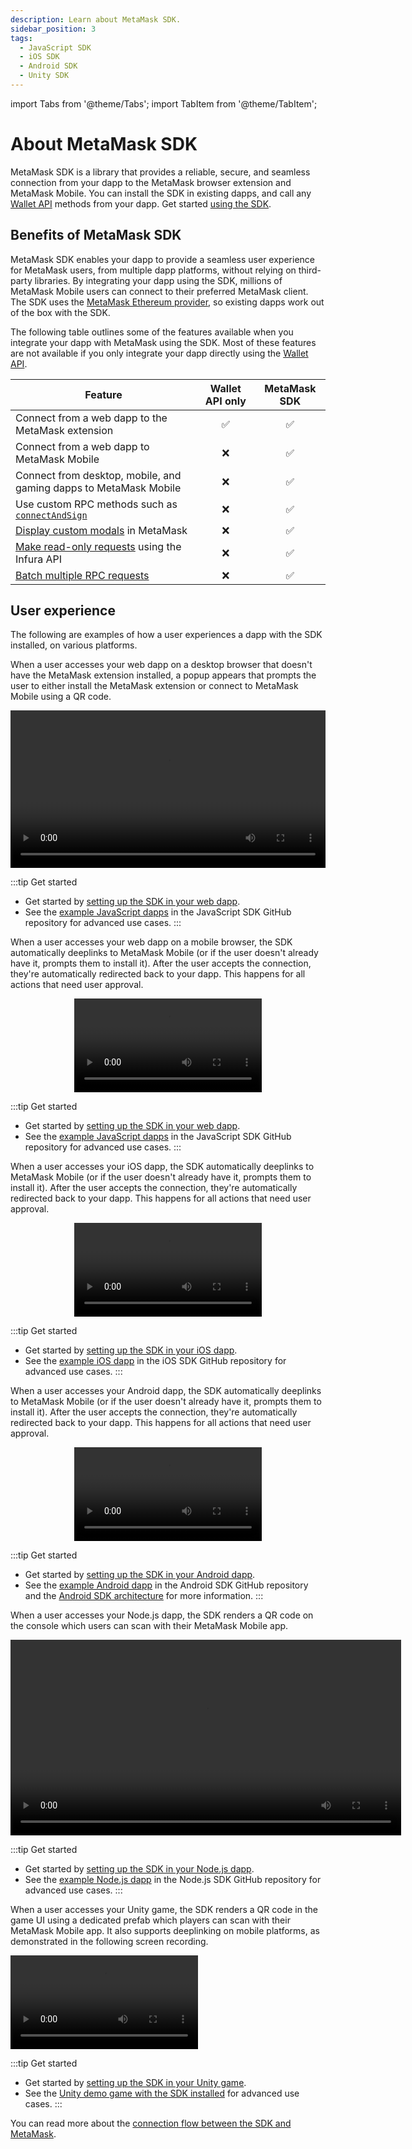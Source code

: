 ```yaml
---
description: Learn about MetaMask SDK.
sidebar_position: 3
tags:
  - JavaScript SDK
  - iOS SDK
  - Android SDK
  - Unity SDK
---
```


import Tabs from '@theme/Tabs';
import TabItem from '@theme/TabItem';

# About MetaMask SDK

MetaMask SDK is a library that provides a reliable, secure, and seamless connection from your dapp
to the MetaMask browser extension and MetaMask Mobile.
You can install the SDK in existing dapps, and call any [Wallet API](../wallet-api.md) methods from
your dapp.
Get started [using the SDK](../../how-to/use-sdk/index.md).

## Benefits of MetaMask SDK

MetaMask SDK enables your dapp to provide a seamless user experience for MetaMask users, from
multiple dapp platforms, without relying on third-party libraries.
By integrating your dapp using the SDK, millions of MetaMask Mobile users can connect to their
preferred MetaMask client.
The SDK uses the [MetaMask Ethereum provider](../wallet-api.md#ethereum-provider-api), so existing
dapps work out of the box with the SDK.

The following table outlines some of the features available when you integrate your dapp with
MetaMask using the SDK.
Most of these features are not available if you only integrate your dapp directly using the
[Wallet API](../wallet-api.md).

| Feature                                                                                       | Wallet API only | MetaMask SDK |
|-----------------------------------------------------------------------------------------------|:---------------:|:------------:|
| Connect from a web dapp to the MetaMask extension                                             |        ✅        |      ✅       |
| Connect from a web dapp to MetaMask Mobile                                                    |        ❌        |      ✅       |
| Connect from desktop, mobile, and gaming dapps to MetaMask Mobile                             |        ❌        |      ✅       |
| Use custom RPC methods such as [`connectAndSign`](../../how-to/use-sdk/javascript/connect-and-sign.md) |        ❌        |      ✅       |
| [Display custom modals](../../how-to/use-sdk/javascript/display-custom-modals.md) in MetaMask                    |        ❌        |      ✅       |
| [Make read-only requests](../../how-to/use-sdk/javascript/make-read-only-requests.md) using the Infura API                 |        ❌        |      ✅       |
| [Batch multiple RPC requests](../../how-to/use-sdk/javascript/batch-json-rpc-requests.md)                        |        ❌        |      ✅       |

## User experience

The following are examples of how a user experiences a dapp with the SDK installed, on various platforms.

<Tabs>
<TabItem value="Desktop browser">

When a user accesses your web dapp on a desktop browser that doesn't have the MetaMask extension
installed, a popup appears that prompts the user to either install the MetaMask extension or connect
to MetaMask Mobile using a QR code.

<p align="center">
  <video width="100%" controls>
    <source src="/public-videos/sdk-desktop.mp4" type="video/mp4" />
  </video>
</p>

:::tip Get started
- Get started by [setting up the SDK in your web dapp](../../how-to/use-sdk/javascript/index.md).
- See the [example JavaScript dapps](https://github.com/MetaMask/metamask-sdk/tree/main/packages/examples)
  in the JavaScript SDK GitHub repository for advanced use cases.
:::

</TabItem>
<TabItem value="Mobile browser">

When a user accesses your web dapp on a mobile browser, the SDK automatically deeplinks to MetaMask
Mobile (or if the user doesn't already have it, prompts them to install it).
After the user accepts the connection, they're automatically redirected back to your dapp.
This happens for all actions that need user approval.

<p align="center">
  <video width="300" controls>
    <source src="/public-videos/sdk-mobile-browser.mp4" type="video/mp4" />
  </video>
</p>

:::tip Get started
- Get started by [setting up the SDK in your web dapp](../../how-to/use-sdk/javascript/index.md).
- See the [example JavaScript dapps](https://github.com/MetaMask/metamask-sdk/tree/main/packages/examples)
  in the JavaScript SDK GitHub repository for advanced use cases.
:::

</TabItem>
<TabItem value="iOS">

When a user accesses your iOS dapp, the SDK automatically deeplinks to MetaMask Mobile (or if the
user doesn't already have it, prompts them to install it).
After the user accepts the connection, they're automatically redirected back to your dapp.
This happens for all actions that need user approval.

<p align="center">
  <video width="300" controls>
    <source src="/public-videos/sdk-ios.mp4" type="video/mp4" />
  </video>
</p>

:::tip Get started
- Get started by [setting up the SDK in your iOS dapp](../../how-to/use-sdk/mobile/ios.md).
- See the [example iOS dapp](https://github.com/MetaMask/metamask-ios-sdk) in the iOS SDK GitHub
  repository for advanced use cases.
:::

</TabItem>
<TabItem value="Android">

When a user accesses your Android dapp, the SDK automatically deeplinks to MetaMask Mobile (or if
the user doesn't already have it, prompts them to install it).
After the user accepts the connection, they're automatically redirected back to your dapp.
This happens for all actions that need user approval.

<p align="center">
  <video width="300" controls>
    <source src="/public-videos/sdk-android.mp4" type="video/mp4" />
  </video>
</p>

:::tip Get started
- Get started by [setting up the SDK in your Android dapp](../../how-to/use-sdk/mobile/android.md).
- See the [example Android dapp](https://github.com/MetaMask/metamask-android-sdk/tree/main/app) in
  the Android SDK GitHub repository and the [Android SDK architecture](android.md) for more information.
:::

</TabItem>
<TabItem value="Node.js">

When a user accesses your Node.js dapp, the SDK renders a QR code on the console which users can
scan with their MetaMask Mobile app.

<p align="center">
  <video width="625" controls>
    <source src="/public-videos/sdk-nodejs.mp4" type="video/mp4" />
  </video>
</p>

:::tip Get started
- Get started by [setting up the SDK in your Node.js dapp](../../how-to/use-sdk/javascript/nodejs.md).
- See the [example Node.js dapp](https://github.com/MetaMask/metamask-sdk/tree/main/packages/examples/nodejs)
  in the Node.js SDK GitHub repository for advanced use cases.
:::

</TabItem>
<TabItem value="Unity">

When a user accesses your Unity game, the SDK renders a QR code in the game UI using a dedicated
prefab which players can scan with their MetaMask Mobile app.
It also supports deeplinking on mobile platforms, as demonstrated in the following screen recording.

<div class="video-container">
  <video controls>
    <source src="/public-videos/sdk-unity.mp4" type="video/mp4" />
  </video>
</div>

:::tip Get started
- Get started by [setting up the SDK in your Unity game](../../how-to/use-sdk/gaming/unity/index.md).
- See the [Unity demo game with the SDK installed](https://assetstore.unity.com/packages/decentralization/demo-game-dragon-crasher-with-metamask-sdk-infura-and-truffle-249789)
  for advanced use cases.
:::

</TabItem>
</Tabs>

You can read more about the [connection flow between the SDK and MetaMask](connections.md).

